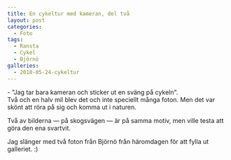 ```yaml
---
title: En cykeltur med kameran, del två
layout: post
categories:
  - Foto
tags:
  - Ransta
  - Cykel
  - Björnö
galleries:
  - 2018-05-24-cykeltur
---
```


\- "Jag tar bara kameran och sticker ut en sväng på cykeln".  
Två och en halv mil blev det och inte speciellt många foton. Men det var skönt att röra på sig och komma ut i naturen.

Två av bilderna — på skogsvägen — är på samma motiv, men ville testa att göra den ena svartvit.

Jag slänger med två foton från Björnö från häromdagen för att fylla ut galleriet. :)
